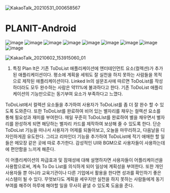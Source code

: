 ![KakaoTalk_20210531_000658567](https://user-images.githubusercontent.com/63969660/121769082-90d2c180-cb9c-11eb-9c43-414775e7e1fa.jpg)
# PLANIT-Android

![image](https://user-images.githubusercontent.com/63969660/121768931-e0fd5400-cb9b-11eb-8842-76667a157f0d.png)
![image](https://user-images.githubusercontent.com/63969660/121768936-e490db00-cb9b-11eb-81f5-b5e2bf7a83da.png)
![image](https://user-images.githubusercontent.com/63969660/121768939-e9558f00-cb9b-11eb-9a83-40e143b9ea14.png)
![image](https://user-images.githubusercontent.com/63969660/121768942-eb1f5280-cb9b-11eb-8d37-9e13f32958d5.png)
![image](https://user-images.githubusercontent.com/63969660/121768948-ece91600-cb9b-11eb-8708-dcd15bff0218.png)
![image](https://user-images.githubusercontent.com/63969660/121768953-f1adca00-cb9b-11eb-8c19-3e289919bee5.png)
![image](https://user-images.githubusercontent.com/63969660/121768955-f2def700-cb9b-11eb-8bd3-572c9ddf4e6e.png)
![image](https://user-images.githubusercontent.com/63969660/121768957-f4102400-cb9b-11eb-9f22-89e12e0927a7.png)
![image](https://user-images.githubusercontent.com/63969660/121769116-c7104100-cb9c-11eb-9576-7ca47a4bbee8.png)

![KakaoTalk_20210602_153915060_01](https://user-images.githubusercontent.com/63969660/121769092-a21bce00-cb9c-11eb-8e5a-9114c1616664.jpg)


1. 특징
 Plan It은 기존 ToDoList 애플리케이션에 엔터테인먼트 요소(컬렉션)가 추가된 애플리케이션이다. 평소에 계획을 세워도 잘 실천을 하지 못하는 사람들을 목적으로 제작된 애플리케이션이다. Linked In의 설문조사에 따르면 ToDoList를 작성하더라도 모두 완수하는 사람은 약11%에 불과하다고 한다. 기존 ToDoList 애플리케이션의 기능만으로는 동기부여 요소가 부족하다고 느꼈다. 

ToDoList에서 컬렉션 요소들을 추가하여 사용자가 ToDoList를 좀 더 잘 완수 할 수 있도록 도와준다. 또한 ToDoList를 완료하여 비어 있는 별자리를 채우는 컬렉션 요소를 통해 필요성과 재미를 부여한다. 매일 꾸준히 ToDoLIst를 완료하여 별을 채우면서 별자리를 완성하게 되면 해당하는 별자리 카드를 제작하여 보상해 줄 수 있도록 한다. 단순 ToDoList 기능을 떠나서 사용자가 어제를 되돌아보고, 오늘을 마무리하고, 다음날을 디자인하게끔 유도한다. 그리고 리마인더 기능을 추가하여 ToDoList에 적기 애매한 할 일들은 메모장 같은 곳에 따로 추가한다. 감성적인 UI와 BGM으로 사용자들이 사용하는데에 편안함을 느끼게 해준다.

이 어플리케이션의 파급효과 및 잠재성에 대해 설명하자면 사용자들이 어플리케이션을 사용함으로써, 계속 To Do List를 의식하게 되어 일상에 계획성을 부여한다. 또한 개인 사용자들 뿐 아니라 교육기관이나 다른 기업에서 활용을 한다면 성과를 확인하기 좋은 시스템이 될 수 있다. 무엇보다도 계획을 세우지만 실천을 하지 못하는 사람들에게 동기부여를 해주어 하루에 해야할 일을 무사히 끝낼 수 있도록 도움을 준다.
